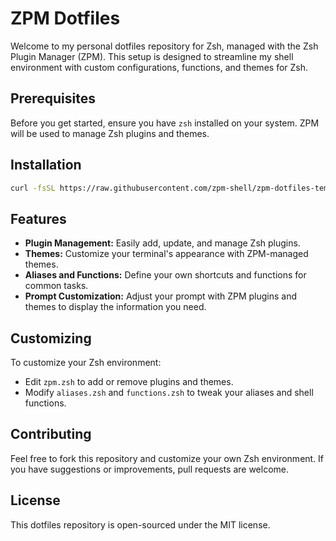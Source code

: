 # ZPM Dotfiles

Welcome to my personal dotfiles repository for Zsh, managed with the Zsh Plugin Manager (ZPM). This setup is designed to streamline my shell environment with custom configurations, functions, and themes for Zsh.

## Prerequisites

Before you get started, ensure you have `zsh` installed on your system. ZPM will be used to manage Zsh plugins and themes.

## Installation

```sh
curl -fsSL https://raw.githubusercontent.com/zpm-shell/zpm-dotfiles-template/master/install.sh | bash
```

## Features

- **Plugin Management:** Easily add, update, and manage Zsh plugins.
- **Themes:** Customize your terminal's appearance with ZPM-managed themes.
- **Aliases and Functions:** Define your own shortcuts and functions for common tasks.
- **Prompt Customization:** Adjust your prompt with ZPM plugins and themes to display the information you need.

## Customizing

To customize your Zsh environment:

- Edit `zpm.zsh` to add or remove plugins and themes.
- Modify `aliases.zsh` and `functions.zsh` to tweak your aliases and shell functions.

## Contributing

Feel free to fork this repository and customize your own Zsh environment. If you have suggestions or improvements, pull requests are welcome.

## License

This dotfiles repository is open-sourced under the MIT license.